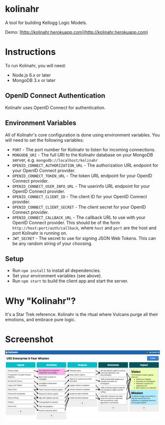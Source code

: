# kolinahr
A tool for building Kellogg Logic Models.

Demo: [http://kolinahr.herokuapp.com](http://kolinahr.herokuapp.com)

# Instructions
To run Kolinahr, you will need:
 * Node.js 6.x or later
 * MongoDB 3.x or later

## OpenID Connect Authentication
Kolinahr uses OpenID Connect for authentication.

## Environment Variables
All of Kolinahr's core configuration is done using environment variables. You will need to set the following variables:
 * `PORT` - The port number for Kolinahr to listen for incoming connections.
 * `MONGODB_URI` - The full URI to the Kolinahr database on your MongoDB server, e.g. `mongodb://localhost/kolinahr`
 * `OPENID_CONNECT_AUTHORIZATION_URL` - The authorization URL endpoint for your OpenID Connect provider.
 * `OPENID_CONNECT_TOKEN_URL` - The token URL endpoint for your OpenID Connect provider.
 * `OPENID_CONNECT_USER_INFO_URL` - The userinfo URL endpoint for your OpenID Connect provider.
 * `OPENID_CONNECT_CLIENT_ID` - The client ID for your OpenID Connect provider.
 * `OPENID_CONNECT_CLIENT_SECRET` - The client secret for your OpenID Connect provider.
 * `OPENID_CONNECT_CALLBACK_URL` - The callback URL to use with your OpenID Connect provider. This should be of the form `http://host:port/auth/callback`, where `host` and `port` are the host and port Kolinahr is running on.
 * `JWT_SECRET` - The secret to use for signing JSON Web Tokens. This can be any random string of your choosing.

## Setup
 * Run `npm install` to install all dependencies.
 * Set your environment variables (see above).
 * Run `npm start` to build the client app and start the server.

# Why "Kolinahr"?
It's a Star Trek reference. Kolinahr is the ritual where Vulcans purge all their emotions, and embrace pure logic. 

# Screenshot
![Screenshot](https://raw.githubusercontent.com/joeattardi/kolinahr/master/screenshot.png)
